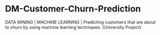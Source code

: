 # DM-Customer-Churn-Prediction
DATA MINING | MACHINE LEARNING | Predicting customers that are about to churn by using machine learning techniques. (University Project)
